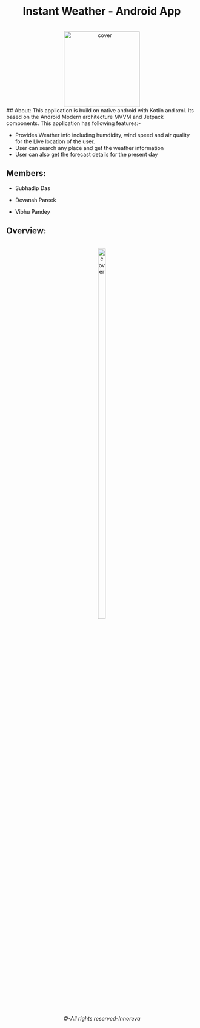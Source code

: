 <div align="center">
<h1>Instant Weather - Android App</h1>
</div><br>
<div align="center">
<img width="200px" height = "200px" src="https://user-images.githubusercontent.com/89024718/155819950-529caeff-f0b4-40dc-8774-f5de97cd58e5.png" alt="cover" />
</div>
## About:
This application is build on native android with Kotlin and xml. Its based on the Android Modern architecture MVVM and Jetpack components. This application has following features:-

* Provides Weather info including humdidity, wind speed and air quality for the LIve location of the user.
* User can search any place and get the weather information
* User can also get the forecast details for the present day

## Members:

- <a href="https://github.com/Subhadiptech" title="Click here" style="background-color:#FFFFFF;color:#000000;text-decoration:none">Subhadip Das</a>
 
- <a href="https://github.com/pareekdevansh" title="Click here" style="background-color:#FFFFFF;color:#000000;text-decoration:none">Devansh Pareek</a>
 
- <a href="https://github.com/Joaquin144" title="Click here" style="background-color:#FFFFFF;color:#000000;text-decoration:none">Vibhu Pandey</a>

## Overview:
<br>

<div align="center">
<img width="20%" height = "50%" src="https://user-images.githubusercontent.com/89024718/155822140-dfbda82d-1260-4b6a-b6d6-8d8ea629d605.gif" alt="cover" />
</div>
<br><br><br>
<div align="center">
<h6>©-All rights reserved-Innoreva</h6>
</div>

